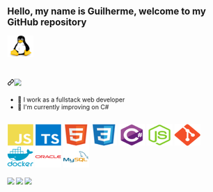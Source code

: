 ## Hello, my name is Guilherme, welcome to my GitHub repository

<div style="display: inline_block">
  <img align="center" alt="Gui-Apache" height="50" width="60" src="https://raw.githubusercontent.com/devicons/devicon/master/icons/linux/linux-original.svg">
</div><br>

## <a id="user-content--olá-pessoal-" class="anchor" aria-hidden="true" href="#-olá-pessoal-"><svg class="octicon octicon-link" viewBox="0 0 16 16" version="1.1" width="16" height="16" aria-hidden="true"><path fill-rule="evenodd" d="M7.775 3.275a.75.75 0 001.06 1.06l1.25-1.25a2 2 0 112.83 2.83l-2.5 2.5a2 2 0 01-2.83 0 .75.75 0 00-1.06 1.06 3.5 3.5 0 004.95 0l2.5-2.5a3.5 3.5 0 00-4.95-4.95l-1.25 1.25zm-4.69 9.64a2 2 0 010-2.83l2.5-2.5a2 2 0 012.83 0 .75.75 0 001.06-1.06 3.5 3.5 0 00-4.95 0l-2.5 2.5a3.5 3.5 0 004.95 4.95l1.25-1.25a.75.75 0 00-1.06-1.06l-1.25 1.25a2 2 0 01-2.83 0z"></path></svg></a><a target="_blank" rel="noopener noreferrer" href="https://raw.githubusercontent.com/alexnaiman/alexnaiman/master/resources/welcomeglitch.gif"><img src="https://raw.githubusercontent.com/alexnaiman/alexnaiman/master/resources/welcomeglitch.gif" width="50px" style="max-width: 100%;"></a>

- 🔭 I work as a fullstack web developer
- 🌱 I'm currently improving on C#
 <!---
<div align="center"><br>
  <a href="https://github.com/freguilherme">
  <img height="180em" src="https://github-readme-stats.vercel.app/api?username=freguilherme&show_icons=true&theme=chartreuse-dark&include_all_commits=true&count_private=true"/>
  <img height="180em" src="https://github-readme-stats.vercel.app/api/top-langs/?username=freguilherme&layout=compact&langs_count=7&theme=chartreuse-dark"/>
</div> --->
<div style="display: inline_block"><br>
  <img align="center" alt="Gui-Js" height="50" width="60" src="https://raw.githubusercontent.com/devicons/devicon/master/icons/javascript/javascript-plain.svg">
  <img align="center" alt="Gui-Ts" height="50" width="60" src="https://raw.githubusercontent.com/devicons/devicon/master/icons/typescript/typescript-plain.svg">
  <img align="center" alt="Gui-HTML" height="50" width="60" src="https://raw.githubusercontent.com/devicons/devicon/master/icons/html5/html5-original.svg">
  <img align="center" alt="Gui-CSS" height="50" width="60" src="https://raw.githubusercontent.com/devicons/devicon/master/icons/css3/css3-original.svg">
  <img align="center" alt="Gui-Csharp" height="50" width="60" src="https://raw.githubusercontent.com/devicons/devicon/master/icons/csharp/csharp-original.svg">
  <img align="center" alt="Gui-Node" height="50" width="60" src="https://raw.githubusercontent.com/devicons/devicon/master/icons/nodejs/nodejs-original.svg">
  <img align="center" alt="Gui-Git" height="50" width="60" src="https://raw.githubusercontent.com/devicons/devicon/master/icons/git/git-original.svg">
  <img align="center" alt="Gui-Docker" height="50" width="60" src="https://raw.githubusercontent.com/devicons/devicon/master/icons/docker/docker-plain-wordmark.svg">
  <img align="center" alt="Gui-Oracle" height="50" width="60" src="https://raw.githubusercontent.com/devicons/devicon/master/icons/oracle/oracle-original.svg">
  <img align="center" alt="Gui-Mysql" height="50" width="60" src="https://raw.githubusercontent.com/devicons/devicon/master/icons/mysql/mysql-original-wordmark.svg"> 
</div>
 
 ###
 
<div> 
  <a href="https://instagram.com/guuifre" target="_blank"><img src="https://img.shields.io/badge/-Instagram-%23E4405F?style=for-the-badge&logo=instagram&logoColor=white" target="_blank"></a>
  <a href = "mailto:guiaafre@gmail.com"><img src="https://img.shields.io/badge/-Gmail-%23333?style=for-the-badge&logo=gmail&logoColor=white" target="_blank"></a>
  <a href="https://www.linkedin.com/in/freguilherme" target="_blank"><img src="https://img.shields.io/badge/-LinkedIn-%230077B5?style=for-the-badge&logo=linkedin&logoColor=white" target="_blank"></a> 
 <!---
  ![Snake animation](https://github.com/rafaballerini/rafaballerini/blob/output/github-contribution-grid-snake.svg)
 --->
</div>

  
  
